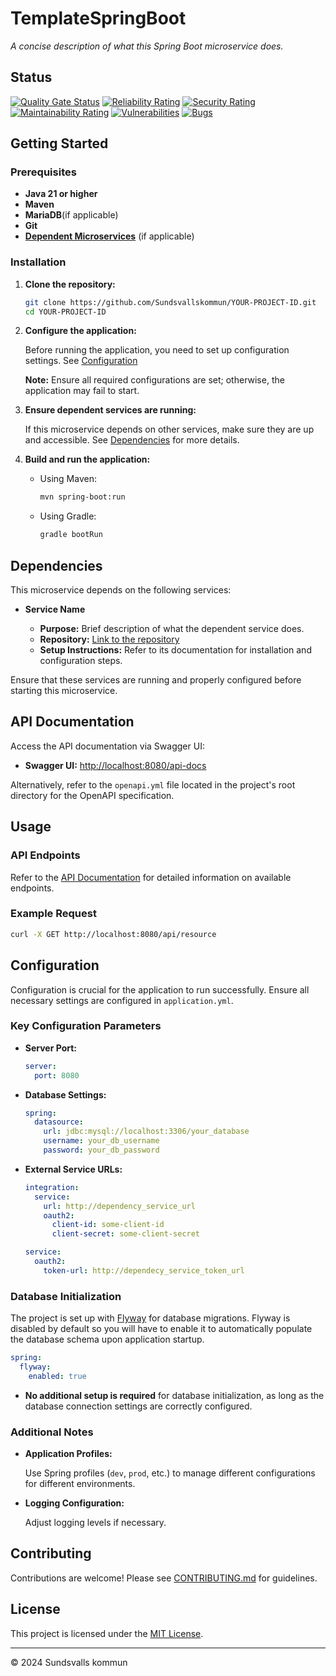 # TemplateSpringBoot

_A concise description of what this Spring Boot microservice does._

## Status

[![Quality Gate Status](https://sonarcloud.io/api/project_badges/measure?project=Sundsvallskommun_YOUR-PROJECT-ID&metric=alert_status)](https://sonarcloud.io/summary/overall?id=Sundsvallskommun_YOUR-PROJECT-ID)
[![Reliability Rating](https://sonarcloud.io/api/project_badges/measure?project=Sundsvallskommun_YOUR-PROJECT-ID&metric=reliability_rating)](https://sonarcloud.io/summary/overall?id=Sundsvallskommun_YOUR-PROJECT-ID)
[![Security Rating](https://sonarcloud.io/api/project_badges/measure?project=Sundsvallskommun_YOUR-PROJECT-ID&metric=security_rating)](https://sonarcloud.io/summary/overall?id=Sundsvallskommun_YOUR-PROJECT-ID)
[![Maintainability Rating](https://sonarcloud.io/api/project_badges/measure?project=Sundsvallskommun_YOUR-PROJECT-ID&metric=sqale_rating)](https://sonarcloud.io/summary/overall?id=Sundsvallskommun_YOUR-PROJECT-ID)
[![Vulnerabilities](https://sonarcloud.io/api/project_badges/measure?project=Sundsvallskommun_YOUR-PROJECT-ID&metric=vulnerabilities)](https://sonarcloud.io/summary/overall?id=Sundsvallskommun_YOUR-PROJECT-ID)
[![Bugs](https://sonarcloud.io/api/project_badges/measure?project=Sundsvallskommun_YOUR-PROJECT-ID&metric=bugs)](https://sonarcloud.io/summary/overall?id=Sundsvallskommun_YOUR-PROJECT-ID)

## Getting Started

### Prerequisites

- **Java 21 or higher**
- **Maven**
- **MariaDB**(if applicable)
- **Git**
- **[Dependent Microservices](#dependencies)** (if applicable)

### Installation

1. **Clone the repository:**

   ```bash
   git clone https://github.com/Sundsvallskommun/YOUR-PROJECT-ID.git
   cd YOUR-PROJECT-ID
   ```

2. **Configure the application:**

   Before running the application, you need to set up configuration settings.
   See [Configuration](#Configuration)

   **Note:** Ensure all required configurations are set; otherwise, the application may fail to start.

3. **Ensure dependent services are running:**

   If this microservice depends on other services, make sure they are up and accessible. See [Dependencies](#dependencies) for more details.

4. **Build and run the application:**

   - Using Maven:

     ```bash
     mvn spring-boot:run
     ```

   - Using Gradle:

     ```bash
     gradle bootRun
     ```

## Dependencies

This microservice depends on the following services:

- **Service Name**

  - **Purpose:** Brief description of what the dependent service does.
  - **Repository:** [Link to the repository](https://github.com/Sundsvallskommun/service_name)
  - **Setup Instructions:** Refer to its documentation for installation and configuration steps.

Ensure that these services are running and properly configured before starting this microservice.

## API Documentation

Access the API documentation via Swagger UI:

- **Swagger UI:** [http://localhost:8080/api-docs](http://localhost:8080/api-docs)

Alternatively, refer to the `openapi.yml` file located in the project's root directory for the OpenAPI specification.

## Usage

### API Endpoints

Refer to the [API Documentation](#api-documentation) for detailed information on available endpoints.

### Example Request

```bash
curl -X GET http://localhost:8080/api/resource
```

## Configuration

Configuration is crucial for the application to run successfully. Ensure all necessary settings are configured in `application.yml`.

### Key Configuration Parameters

- **Server Port:**

  ```yaml
  server:
    port: 8080
  ```

- **Database Settings:**

  ```yaml
  spring:
    datasource:
      url: jdbc:mysql://localhost:3306/your_database
      username: your_db_username
      password: your_db_password
  ```

- **External Service URLs:**

  ```yaml
  integration:
    service:
      url: http://dependency_service_url
      oauth2:
        client-id: some-client-id
        client-secret: some-client-secret

  service:
    oauth2:
      token-url: http://dependecy_service_token_url
  ```

### Database Initialization

The project is set up with [Flyway](https://github.com/flyway/flyway) for database migrations. Flyway is disabled by default so you will have to enable it to automatically populate the database schema upon application startup.

```yaml
spring:
  flyway:
    enabled: true
```

- **No additional setup is required** for database initialization, as long as the database connection settings are correctly configured.

### Additional Notes

- **Application Profiles:**

  Use Spring profiles (`dev`, `prod`, etc.) to manage different configurations for different environments.

- **Logging Configuration:**

  Adjust logging levels if necessary.

## Contributing

Contributions are welcome! Please see [CONTRIBUTING.md](CONTRIBUTING.md) for guidelines.

## License

This project is licensed under the [MIT License](LICENSE).

---

© 2024 Sundsvalls kommun
